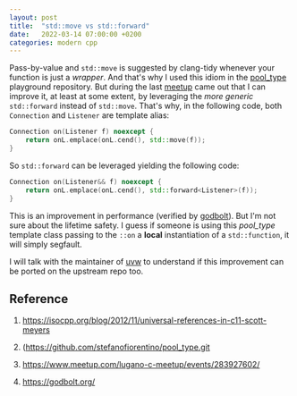 ```yaml
---
layout: post
title:  "std::move vs std::forward"
date:   2022-03-14 07:00:00 +0200
categories: modern cpp
---
```


Pass-by-value and `std::move` is suggested by clang-tidy whenever your function is just a _wrapper_. And that's why I used this idiom in the [pool_type](https://github.com/stefanofiorentino/pool_type.git) playground repository. But during the last [meetup](https://www.meetup.com/lugano-c-meetup/events/283927602/) came out that I can improve it, at least at some extent, by leveraging the _more generic_ `std::forward` instead of `std::move`. That's why, in the following code, both `Connection` and `Listener` are template alias:
```cpp
Connection on(Listener f) noexcept {
    return onL.emplace(onL.cend(), std::move(f));
}
```
So `std::forward` can be leveraged yielding the following code:
```cpp
Connection on(Listener&& f) noexcept {
    return onL.emplace(onL.cend(), std::forward<Listener>(f));
}
```
This is an improvement in performance (verified by [godbolt](https://godbolt.org/)). But I'm not sure about the lifetime safety. I guess if someone is using this _pool_type_ template class passing to the `::on` a **local** instantiation of a `std::function`, it will simply segfault. 

I will talk with the maintainer of [uvw](https://github.com/skypjack/uvw) to understand if this improvement can be ported on the upstream repo too.

<!---
NOTE: The use of `std::forward` is not necessarly yielding the universal reference idiom to be in place. Here for example, `Listener` depends on `E` (i.e., `using Listener = std::function<void(E const&, T &)>;`), so being not a complete template parameter we're still not sure compilers would gracefully accept this.
-->

## Reference
1) https://isocpp.org/blog/2012/11/universal-references-in-c11-scott-meyers
   
2) (https://github.com/stefanofiorentino/pool_type.git
   
3) https://www.meetup.com/lugano-c-meetup/events/283927602/
   
4) https://godbolt.org/
